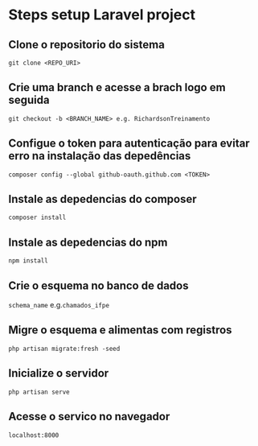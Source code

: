 # Steps setup Laravel project

## Clone o repositorio do sistema
`git clone <REPO_URI> `

## Crie uma branch e  acesse a brach logo em seguida
`git checkout -b <BRANCH_NAME> e.g. RichardsonTreinamento`

## Configue o token para autenticação  para evitar erro na instalação das depedências
`composer config --global github-oauth.github.com <TOKEN>`

## Instale as depedencias do composer
`composer install`

## Instale as depedencias do npm
`npm install`

## Crie o esquema no banco de dados
`schema_name` e.g.`chamados_ifpe`

## Migre o esquema e alimentas com registros
`php artisan migrate:fresh -seed`

## Inicialize o servidor
`php artisan serve`

## Acesse o servico no navegador
`localhost:8000`

